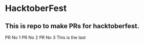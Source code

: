 # HacktoberFest
## This is repo to make PRs for hacktoberfest.
PR No 1
PR No 2
PR No 3
This is the last